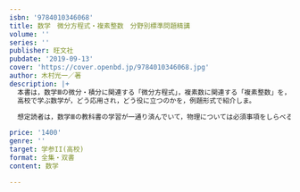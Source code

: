 ```yaml
---
isbn: '9784010346068'
title: 数学　微分方程式・複素整数　分野別標準問題精講
volume: ''
series: ''
publisher: 旺文社
pubdate: '2019-09-13'
cover: 'https://cover.openbd.jp/9784010346068.jpg'
author: 木村光一／著
description: |+
  本書は，数学Ⅲの微分・積分に関連する「微分方程式」，複素数に関連する「複素整数」を，入試問題，創作問題を通して紹介する副読本のような問題集です。
  高校で学ぶ数学が，どう応用され，どう役に立つのかを，例題形式で紹介しま。

  想定読者は，数学Ⅲの教科書の学習が一通り済んでいて，物理については必須事項をしらべるのに教科書のどこをみればよいか知っている方です。

price: '1400'
genre: ''
target: 学参II(高校)
format: 全集・双書
content: 数学

---
```

